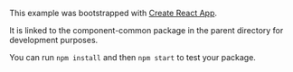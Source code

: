 This example was bootstrapped with [Create React App](https://github.com/facebook/create-react-app).

It is linked to the component-common package in the parent directory for development purposes.

You can run `npm install` and then `npm start` to test your package.
